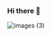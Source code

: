 ### Hi there 👋

![images (3)](https://user-images.githubusercontent.com/86493242/206212449-e7e4625c-da4d-42da-8abf-7a813db1d8f2.jpg)

